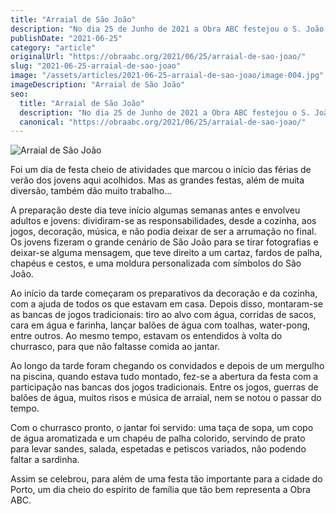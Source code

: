 ```yaml
---
title: "Arraial de São João"
description: "No dia 25 de Junho de 2021 a Obra ABC festejou o S. João!"
publishDate: "2021-06-25"
category: "article"
originalUrl: "https://obraabc.org/2021/06/25/arraial-de-sao-joao/"
slug: "2021-06-25-arraial-de-sao-joao"
image: "/assets/articles/2021-06-25-arraial-de-sao-joao/image-004.jpg"
imageDescription: "Arraial de São João"
seo:
  title: "Arraial de São João"
  description: "No dia 25 de Junho de 2021 a Obra ABC festejou o S. João!"
  canonical: "https://obraabc.org/2021/06/25/arraial-de-sao-joao/"
---
```


![Arraial de São João](/assets/articles/2021-06-25-arraial-de-sao-joao/image-004.jpg)

Foi um dia de festa cheio de atividades que marcou o início das férias de verão dos jovens aqui acolhidos. Mas as grandes festas, além de muita diversão, também dão muito trabalho…

A preparação deste dia teve início algumas semanas antes e envolveu adultos e jovens: dividiram-se as responsabilidades, desde a cozinha, aos jogos, decoração, música, e não podia deixar de ser a arrumação no final. Os jovens fizeram o grande cenário de São João para se tirar fotografias e deixar-se alguma mensagem, que teve direito a um cartaz, fardos de palha, chapéus e cestos, e uma moldura personalizada com símbolos do São João.

Ao início da tarde começaram os preparativos da decoração e da cozinha, com a ajuda de todos os que estavam em casa. Depois disso, montaram-se as bancas de jogos tradicionais: tiro ao alvo com água, corridas de sacos, cara em água e farinha, lançar balões de água com toalhas, water-pong, entre outros. Ao mesmo tempo, estavam os entendidos à volta do churrasco, para que não faltasse comida ao jantar.

Ao longo da tarde foram chegando os convidados e depois de um mergulho na piscina, quando estava tudo montado, fez-se a abertura da festa com a participação nas bancas dos jogos tradicionais. Entre os jogos, guerras de balões de água, muitos risos e música de arraial, nem se notou o passar do tempo.

Com o churrasco pronto, o jantar foi servido: uma taça de sopa, um copo de água aromatizada e um chapéu de palha colorido, servindo de prato para levar sandes, salada, espetadas e petiscos variados, não podendo faltar a sardinha.

Assim se celebrou, para além de uma festa tão importante para a cidade do Porto, um dia cheio do espírito de família que tão bem representa a Obra ABC.
